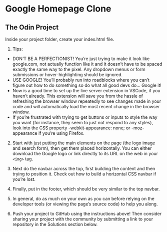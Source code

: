 # Google Homepage Clone

## The Odin Project
Inside your project folder, create your index.html file.


1. Tips:
- DON’T BE A PERFECTIONIST! You’re just trying to make it look like google.com, not actually function like it and it doesn’t have to be spaced exactly the same way to the pixel. Any dropdown menus or form submissions or hover-highlighting should be ignored.
- USE GOOGLE! You’ll probably run into roadblocks where you can’t figure out how to do something so do what all good devs do… Google it!
- Now is a good time to set up the live server extension in VSCode, if you haven’t already. This extension will save you from the hassle of refreshing the browser window repeatedly to see changes made in your code and will automatically load the most recent change in the browser window.
- If you’re frustrated with trying to get buttons or inputs to style the way you want (for instance, they seem to just not respond to any styles), look into the CSS property -webkit-appearance: none; or -moz-appearance if you’re using Firefox.



2. Start with just putting the main elements on the page (the logo image and search form), then get them placed horizontally. You can either download the Google logo or link directly to its URL on the web in your ```<img>``` tag.

3.  Next do the navbar across the top, first building the content and then trying to position it. Check out how to build a horizontal CSS navbar if you’re lost.

4. Finally, put in the footer, which should be very similar to the top navbar.

5. In general, do as much on your own as you can before relying on the developer tools (or viewing the page’s source code) to help you along.

6. Push your project to GitHub using the instructions above! Then consider sharing your project with the community by submitting a link to your repository in the Solutions section below.